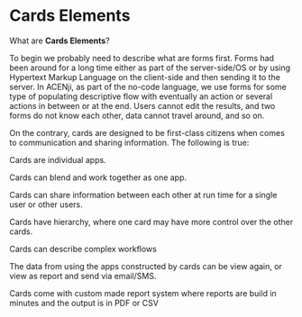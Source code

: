# Cards Elements

What are **Cards Elements**?

<p>To begin we probably need to describe what are forms first. Forms had been around for a long time either as part of the server-side/OS or by using Hypertext Markup Language on the client-side and then sending it to the server. In ACENji, as part of the no-code language, we use forms for some type of populating descriptive flow with eventually an action or several actions in between or at the end. Users cannot edit the results, and two forms do not know each other, data cannot travel around, and so on.</p>

<p> On the contrary, cards are designed to be first-class citizens when comes to communication and sharing information. The following is true:
</p>

<p>Cards are individual apps.</p>
<p>Cards can blend and work together as one app.</p>
<p>Cards can share information between each other at run time for a single user or other users.</p>
<p>Cards have hierarchy, where one card may have more control over the other cards.</p>
<p>Cards can describe complex workflows</p>
<p>The data from using the apps constructed by cards can be view again, or view as report and send via email/SMS.</p>
<p>Cards come with custom made report system where reports are build in minutes and the output is in PDF or CSV</p>










